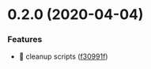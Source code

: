 # 0.2.0 (2020-04-04)


### Features

* 🎸 cleanup scripts ([f30991f](https://github.com/rapidlang/compiler/commit/f30991ff8946c80b33ae1413016d57c9021644d4))



